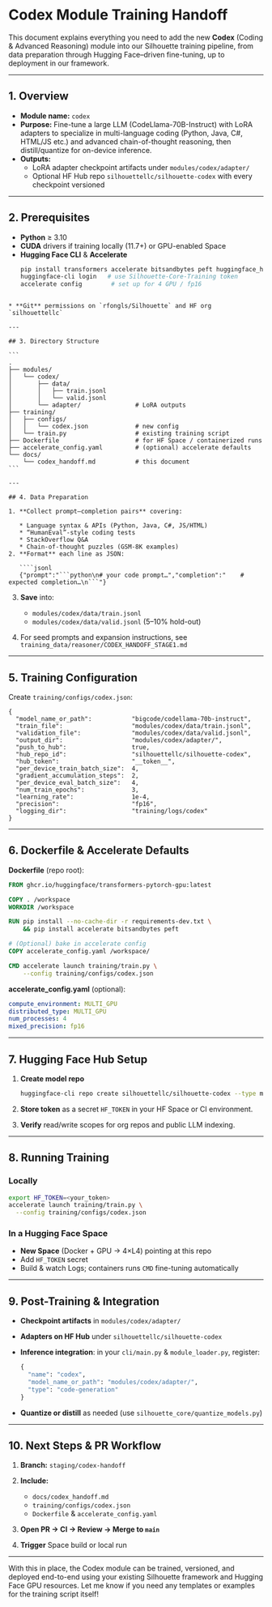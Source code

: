 # Codex Module Training Handoff

This document explains everything you need to add the new **Codex** (Coding & Advanced Reasoning) module into our Silhouette training pipeline, from data preparation through Hugging Face–driven fine-tuning, up to deployment in our framework.

---

## 1. Overview

- **Module name:** `codex`  
- **Purpose:** Fine-tune a large LLM (CodeLlama-70B-Instruct) with LoRA adapters to specialize in multi-language coding (Python, Java, C#, HTML/JS etc.) and advanced chain-of-thought reasoning, then distill/quantize for on-device inference.  
- **Outputs:**  
  - LoRA adapter checkpoint artifacts under `modules/codex/adapter/`  
  - Optional HF Hub repo `silhouettellc/silhouette-codex` with every checkpoint versioned  

---

## 2. Prerequisites

- **Python** ≥ 3.10  
- **CUDA** drivers if training locally (11.7+) or GPU-enabled Space  
- **Hugging Face CLI** & **Accelerate**  
  ```bash
  pip install transformers accelerate bitsandbytes peft huggingface_hub
  huggingface-cli login   # use Silhouette-Core-Training token
  accelerate config        # set up for 4 GPU / fp16
````

* **Git** permissions on `rfongls/Silhouette` and HF org `silhouettellc`

---

## 3. Directory Structure

```
.
├── modules/
│   └── codex/
│       ├── data/
│       │   ├── train.jsonl
│       │   └── valid.jsonl
│       └── adapter/               # LoRA outputs
├── training/
│   ├── configs/
│   │   └── codex.json             # new config
│   └── train.py                   # existing training script
├── Dockerfile                     # for HF Space / containerized runs
├── accelerate_config.yaml         # (optional) accelerate defaults
└── docs/
    └── codex_handoff.md           # this document
```

---

## 4. Data Preparation

1. **Collect prompt–completion pairs** covering:

   * Language syntax & APIs (Python, Java, C#, JS/HTML)
   * “HumanEval”-style coding tests
   * StackOverflow Q&A
   * Chain-of-thought puzzles (GSM-8K examples)
2. **Format** each line as JSON:

   ````jsonl
   {"prompt":"```python\n# your code prompt…","completion":"    # expected completion…\n```"}
   ````
3. **Save** into:

   * `modules/codex/data/train.jsonl`
   * `modules/codex/data/valid.jsonl` (5–10% hold-out)
4. For seed prompts and expansion instructions, see
   `training_data/reasoner/CODEX_HANDOFF_STAGE1.md`

---

## 5. Training Configuration

Create `training/configs/codex.json`:

```jsonc
{
  "model_name_or_path":           "bigcode/codellama-70b-instruct",
  "train_file":                   "modules/codex/data/train.jsonl",
  "validation_file":              "modules/codex/data/valid.jsonl",
  "output_dir":                   "modules/codex/adapter/",
  "push_to_hub":                  true,
  "hub_repo_id":                  "silhouettellc/silhouette-codex",
  "hub_token":                    "__token__",
  "per_device_train_batch_size":  4,
  "gradient_accumulation_steps":  2,
  "per_device_eval_batch_size":   4,
  "num_train_epochs":             3,
  "learning_rate":                1e-4,
  "precision":                    "fp16",
  "logging_dir":                  "training/logs/codex"
}
```

---

## 6. Dockerfile & Accelerate Defaults

**Dockerfile** (repo root):

```dockerfile
FROM ghcr.io/huggingface/transformers-pytorch-gpu:latest

COPY . /workspace
WORKDIR /workspace

RUN pip install --no-cache-dir -r requirements-dev.txt \
    && pip install accelerate bitsandbytes peft

# (Optional) bake in accelerate config
COPY accelerate_config.yaml /workspace/

CMD accelerate launch training/train.py \
    --config training/configs/codex.json
```

**accelerate_config.yaml** (optional):

```yaml
compute_environment: MULTI_GPU
distributed_type: MULTI_GPU
num_processes: 4
mixed_precision: fp16
```

---

## 7. Hugging Face Hub Setup

1. **Create model repo**

   ```bash
   huggingface-cli repo create silhouettellc/silhouette-codex --type model
   ```
2. **Store token** as a secret `HF_TOKEN` in your HF Space or CI environment.
3. **Verify** read/write scopes for org repos and public LLM indexing.

---

## 8. Running Training

### Locally

```bash
export HF_TOKEN=<your_token>
accelerate launch training/train.py \
  --config training/configs/codex.json
```

### In a Hugging Face Space

* **New Space** (Docker + GPU → 4×L4) pointing at this repo
* Add `HF_TOKEN` secret
* Build & watch Logs; containers runs `CMD` fine-tuning automatically

---

## 9. Post-Training & Integration

* **Checkpoint artifacts** in `modules/codex/adapter/`
* **Adapters on HF Hub** under `silhouettellc/silhouette-codex`
* **Inference integration**: in your `cli/main.py` & `module_loader.py`, register:

  ```python
  {
    "name": "codex",
    "model_name_or_path": "modules/codex/adapter/",
    "type": "code-generation"
  }
  ```
* **Quantize or distill** as needed (use `silhouette_core/quantize_models.py`)

---

## 10. Next Steps & PR Workflow

1. **Branch:** `staging/codex-handoff`
2. **Include:**

   * `docs/codex_handoff.md`
   * `training/configs/codex.json`
   * `Dockerfile` & `accelerate_config.yaml`
3. **Open PR → CI → Review → Merge to `main`**
4. **Trigger** Space build or local run

---

With this in place, the Codex module can be trained, versioned, and deployed end-to-end using your existing Silhouette framework and Hugging Face GPU resources. Let me know if you need any templates or examples for the training script itself!
